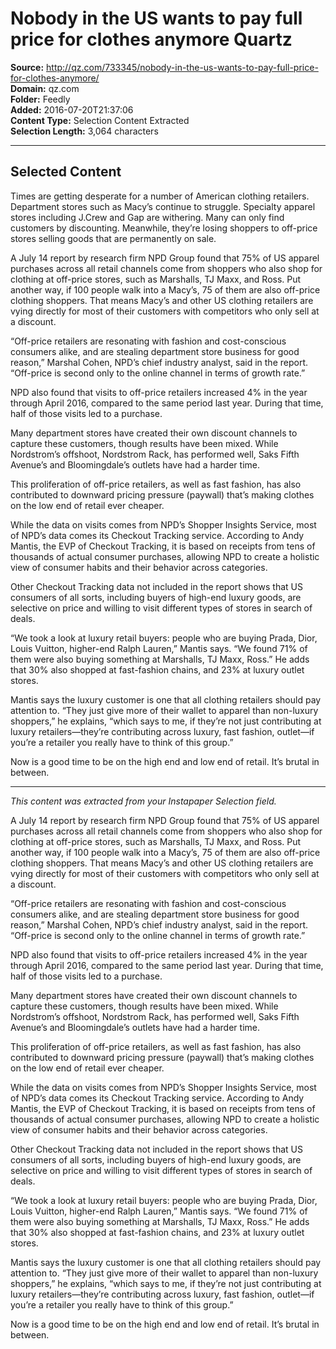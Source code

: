 # Nobody in the US wants to pay full price for clothes anymore Quartz

**Source:** http://qz.com/733345/nobody-in-the-us-wants-to-pay-full-price-for-clothes-anymore/  
**Domain:** qz.com  
**Folder:** Feedly  
**Added:** 2016-07-20T21:37:06  
**Content Type:** Selection Content Extracted  
**Selection Length:** 3,064 characters  


---

## Selected Content

Times are getting desperate for a number of American clothing retailers. Department stores such as Macy’s continue to struggle. Specialty apparel stores including J.Crew and Gap are withering. Many can only find customers by discounting. Meanwhile, they’re losing shoppers to off-price stores selling goods that are permanently on sale.

A July 14 report by research firm NPD Group found that 75% of US apparel purchases across all retail channels come from shoppers who also shop for clothing at off-price stores, such as Marshalls, TJ Maxx, and Ross. Put another way, if 100 people walk into a Macy’s, 75 of them are also off-price clothing shoppers. That means Macy’s and other US clothing retailers are vying directly for most of their customers with competitors who only sell at a discount.

“Off-price retailers are resonating with fashion and cost-conscious consumers alike, and are stealing department store business for good reason,” Marshal Cohen, NPD’s chief industry analyst, said in the report. “Off-price is second only to the online channel in terms of growth rate.”

NPD also found that visits to off-price retailers increased 4% in the year through April 2016, compared to the same period last year. During that time, half of those visits led to a purchase.

Many department stores have created their own discount channels to capture these customers, though results have been mixed. While Nordstrom’s offshoot, Nordstrom Rack, has performed well, Saks Fifth Avenue’s and Bloomingdale’s outlets have had a harder time.

This proliferation of off-price retailers, as well as fast fashion, has also contributed to downward pricing pressure (paywall) that’s making clothes on the low end of retail ever cheaper.

While the data on visits comes from NPD’s Shopper Insights Service, most of NPD’s data comes its Checkout Tracking service. According to Andy Mantis, the EVP of Checkout Tracking, it is based on receipts from tens of thousands of actual consumer purchases, allowing NPD to create a holistic view of consumer habits and their behavior across categories.

Other Checkout Tracking data not included in the report shows that US consumers of all sorts, including buyers of high-end luxury goods, are selective on price and willing to visit different types of stores in search of deals.

“We took a look at luxury retail buyers: people who are buying Prada, Dior, Louis Vuitton, higher-end Ralph Lauren,” Mantis says. “We found 71% of them were also buying something at Marshalls, TJ Maxx, Ross.” He adds that 30% also shopped at fast-fashion chains, and 23% at luxury outlet stores.

Mantis says the luxury customer is one that all clothing retailers should pay attention to. “They just give more of their wallet to apparel than non-luxury shoppers,” he explains, “which says to me, if they’re not just contributing at luxury retailers—they’re contributing across luxury, fast fashion, outlet—if you’re a retailer you really have to think of this group.”

Now is a good time to be on the high end and low end of retail. It’s brutal in between.

---

*This content was extracted from your Instapaper Selection field.*

A July 14 report by research firm NPD Group found that 75% of US apparel purchases across all retail channels come from shoppers who also shop for clothing at off-price stores, such as Marshalls, TJ Maxx, and Ross. Put another way, if 100 people walk into a Macy’s, 75 of them are also off-price clothing shoppers. That means Macy’s and other US clothing retailers are vying directly for most of their customers with competitors who only sell at a discount.

“Off-price retailers are resonating with fashion and cost-conscious consumers alike, and are stealing department store business for good reason,” Marshal Cohen, NPD’s chief industry analyst, said in the report. “Off-price is second only to the online channel in terms of growth rate.”

NPD also found that visits to off-price retailers increased 4% in the year through April 2016, compared to the same period last year. During that time, half of those visits led to a purchase.

Many department stores have created their own discount channels to capture these customers, though results have been mixed. While Nordstrom’s offshoot, Nordstrom Rack, has performed well, Saks Fifth Avenue’s and Bloomingdale’s outlets have had a harder time.

This proliferation of off-price retailers, as well as fast fashion, has also contributed to downward pricing pressure (paywall) that’s making clothes on the low end of retail ever cheaper.

While the data on visits comes from NPD’s Shopper Insights Service, most of NPD’s data comes its Checkout Tracking service. According to Andy Mantis, the EVP of Checkout Tracking, it is based on receipts from tens of thousands of actual consumer purchases, allowing NPD to create a holistic view of consumer habits and their behavior across categories.

Other Checkout Tracking data not included in the report shows that US consumers of all sorts, including buyers of high-end luxury goods, are selective on price and willing to visit different types of stores in search of deals.

“We took a look at luxury retail buyers: people who are buying Prada, Dior, Louis Vuitton, higher-end Ralph Lauren,” Mantis says. “We found 71% of them were also buying something at Marshalls, TJ Maxx, Ross.” He adds that 30% also shopped at fast-fashion chains, and 23% at luxury outlet stores.

Mantis says the luxury customer is one that all clothing retailers should pay attention to. “They just give more of their wallet to apparel than non-luxury shoppers,” he explains, “which says to me, if they’re not just contributing at luxury retailers—they’re contributing across luxury, fast fashion, outlet—if you’re a retailer you really have to think of this group.”

Now is a good time to be on the high end and low end of retail. It’s brutal in between.
